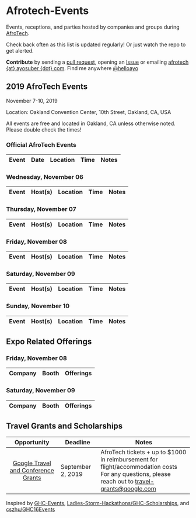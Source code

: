 # Afrotech-Events

Events, receptions, and parties hosted by companies and groups during [AfroTech](https://e.sparxo.com/Afrotech19).

Check back often as this list is updated regularly! Or just watch the repo to get alerted.

**Contribute** by sending a [pull request](https://github.com/helloayo/Afrotech-Events/pulls), opening an [Issue](https://github.com/helloayo/Afrotech-Events/issues) or emailing [afrotech {at} ayosuber {dot} com](mailto:afrotech@ayosuber.com). Find me anywhere [@helloayo](https://twitter.com/@helloayo)

## 2019 AfroTech Events

November 7-10, 2019

Location: Oakland Convention Center, 10th Street, Oakland, CA, USA

All events are free and located in Oakland, CA unless otherwise noted. Please double check the times!

### Official AfroTech Events
Event	                 | Date      | Location     | Time	   | Notes
:---------------------:| ------------- | ------------ | -------- | ------------


### Wednesday, November 06
Event	                 | Host(s)      | Location     | Time	   | Notes
:---------------------:| ------------- | ------------ | -------- | ------------


### Thursday, November 07
Event	                 | Host(s)      | Location     | Time	   | Notes
:---------------------:| ------------- | ------------ | -------- | ------------


### Friday, November 08
Event	                 | Host(s)       | Location     | Time	   | Notes
:---------------------:| ------------- | ------------ | -------- | ------------


### Saturday, November 09
Event	                 | Host(s)       | Location     | Time	   | Notes
:---------------------:| ------------- | ------------ | -------- | ------------


### Sunday, November 10
Event	                 | Host(s)      | Location     | Time	   | Notes
:---------------------:| ------------- | ------------ | -------- | ------------


## Expo Related Offerings

### Friday, November 08
Company	                 | Booth | Offerings
:---------------------:| ------------- | -------------


### Saturday, November 09
Company	                 | Booth | Offerings
:---------------------:| ------------- | -------------


## Travel Grants and Scholarships
Opportunity              | Deadline      | Notes
:---------------------:| ------------- | ------------
[Google Travel and Conference Grants](https://docs.google.com/forms/d/e/1FAIpQLSf71z_QrNmd0cOpUOwY5vImXLiivnrVS_5tTY1JO4Q7beJ6aA/viewform)| September 2, 2019 | AfroTech tickets + up to $1000 in reimbursement for flight/accommodation costs <br> For any questions, please reach out to travel-grants@google.com


Inspired by [GHC-Events](https://github.com/missCarrieMah/GHC-Events/), [Ladies-Storm-Hackathons/GHC-Scholarships](https://github.com/Ladies-Storm-Hackathons/GHC-Scholarships), and [cszhu/GHC16Events](https://github.com/cszhu/GHC16Events)
